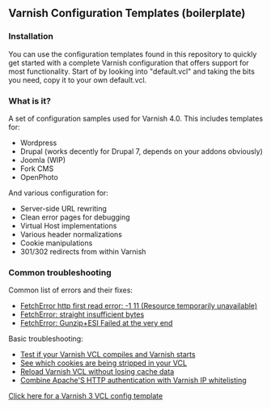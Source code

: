 ## Varnish Configuration Templates (boilerplate)

### Installation

You can use the configuration templates found in this repository to quickly get started with a complete Varnish configuration that offers support for most functionality. Start of by looking into "default.vcl" and taking the bits you need, copy it to your own default.vcl.

### What is it?

A set of configuration samples used for Varnish 4.0. This includes templates for:
* Wordpress
* Drupal (works decently for Drupal 7, depends on your addons obviously)
* Joomla (WIP)
* Fork CMS
* OpenPhoto

And various configuration for:

* Server-side URL rewriting
* Clean error pages for debugging
* Virtual Host implementations
* Various header normalizations
* Cookie manipulations
* 301/302 redirects from within Varnish

### Common troubleshooting

Common list of errors and their fixes:

* [FetchError http first read error: -1 11 (Resource temporarily unavailable)](https://ma.ttias.be/varnish-fetcherror-http-first-read-error-1-11-resource-temporarily-unavailable/)
* [FetchError: straight insufficient bytes](https://ma.ttias.be/varnish-fetcherror-straight-insufficient-bytes/)
* [FetchError: Gunzip+ESI Failed at the very end](https://ma.ttias.be/varnish-fetcherror-testgunzip-gunzip-esi-failed-very-end/)

Basic troubleshooting:

* [Test if your Varnish VCL compiles and Varnish starts](https://ma.ttias.be/varnish-running-in-foreground-but-fails-to-run-as-servicedaemon/)
* [See which cookies are being stripped in your VCL](https://ma.ttias.be/varnish-tip-see-cookies-stripped-vcl/)
* [Reload Varnish VCL without losing cache data](https://ma.ttias.be/reload-varnish-vcl-without-losing-cache-data/)
* [Combine Apache'S HTTP authentication with Varnish IP whitelisting](https://ma.ttias.be/apache-http-authentication-with-x-forwarded-for-ip-whitelisting-in-varnish/)

[Click here for a Varnish 3 VCL config template](https://github.com/mattiasgeniar/varnish-3.0-configuration-templates)